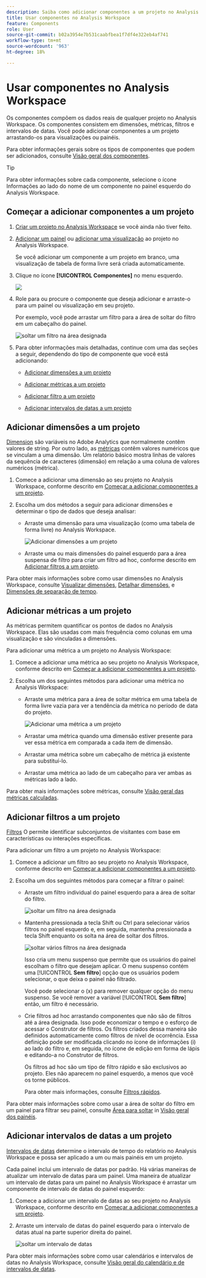 ```yaml
---
description: Saiba como adicionar componentes a um projeto no Analysis Workspace
title: Usar componentes no Analysis Workspace
feature: Components
role: User
source-git-commit: b02a3954e7b531caabfbea1f7df4e322eb4af741
workflow-type: tm+mt
source-wordcount: '963'
ht-degree: 18%

---
```


# Usar componentes no Analysis Workspace

Os componentes compõem os dados reais de qualquer projeto no Analysis Workspace. Os componentes consistem em dimensões, métricas, filtros e intervalos de datas. Você pode adicionar componentes a um projeto arrastando-os para visualizações ou painéis.

Para obter informações gerais sobre os tipos de componentes que podem ser adicionados, consulte [Visão geral dos componentes](/help/components/overview.md).

>[!TIP]
>
>Para obter informações sobre cada componente, selecione o ícone Informações ao lado do nome de um componente no painel esquerdo do Analysis Workspace.

## Começar a adicionar componentes a um projeto

1. [Criar um projeto no Analysis Workspace](/help/analysis-workspace/build-workspace-project/create-projects.md) se você ainda não tiver feito.

1. [Adicionar um painel](/help/analysis-workspace/c-panels/panels.md) ou [adicionar uma visualização](/help/analysis-workspace/visualizations/freeform-analysis-visualizations.md#add-visualizations-to-a-panel) ao projeto no Analysis Workspace.

   Se você adicionar um componente a um projeto em branco, uma visualização de tabela de forma livre será criada automaticamente.

1. Clique no ícone **[!UICONTROL Componentes]** no menu esquerdo.

   ![](assets/build-components.png)

1. Role para ou procure o componente que deseja adicionar e arraste-o para um painel ou visualização em seu projeto.

   Por exemplo, você pode arrastar um filtro para a área de soltar do filtro em um cabeçalho do painel.

   ![soltar um filtro na área designada](assets/filter-dropzone.png)

1. Para obter informações mais detalhadas, continue com uma das seções a seguir, dependendo do tipo de componente que você está adicionando:

   * [Adicionar dimensões a um projeto](#add-dimensions-to-a-project)

   * [Adicionar métricas a um projeto](#add-metrics-to-a-project)

   * [Adicionar filtro a um projeto](#add-filters-to-a-project)

   * [Adicionar intervalos de datas a um projeto](#add-date-ranges-to-a-project)

## Adicionar dimensões a um projeto

[Dimension](/help/components/dimensions/overview.md) são variáveis no Adobe Analytics que normalmente contêm valores de string. Por outro lado, as [métricas](/help/components/calc-metrics/calc-metr-overview.md) contêm valores numéricos que se vinculam a uma dimensão. Um relatório básico mostra linhas de valores da sequência de caracteres (dimensão) em relação a uma coluna de valores numéricos (métrica).

1. Comece a adicionar uma dimensão ao seu projeto no Analysis Workspace, conforme descrito em [Começar a adicionar componentes a um projeto](#begin-adding-components-to-a-project).

1. Escolha um dos métodos a seguir para adicionar dimensões e determinar o tipo de dados que deseja analisar:

   * Arraste uma dimensão para uma visualização (como uma tabela de forma livre) no Analysis Workspace.

     ![Adicionar dimensões a um projeto](assets/add-dimensions.png)

   * Arraste uma ou mais dimensões do painel esquerdo para a área suspensa de filtro para criar um filtro ad hoc, conforme descrito em [Adicionar filtros a um projeto](#add-filters-to-a-project).

Para obter mais informações sobre como usar dimensões no Analysis Workspace, consulte [Visualizar dimensões](/help/components/dimensions/view-dimensions.md), [Detalhar dimensões](/help/components/dimensions/t-breakdown-fa.md), e [Dimensões de separação de tempo](/help/components/dimensions/time-parting-dimensions.md).

## Adicionar métricas a um projeto

As métricas permitem quantificar os pontos de dados no Analysis Workspace. Elas são usadas com mais frequência como colunas em uma visualização e são vinculadas a dimensões.

Para adicionar uma métrica a um projeto no Analysis Workspace:

1. Comece a adicionar uma métrica ao seu projeto no Analysis Workspace, conforme descrito em [Começar a adicionar componentes a um projeto](#begin-adding-components-to-a-project).

1. Escolha um dos seguintes métodos para adicionar uma métrica no Analysis Workspace:

   * Arraste uma métrica para a área de soltar métrica em uma tabela de forma livre vazia para ver a tendência da métrica no período de data do projeto.

     ![Adicionar uma métrica a um projeto](assets/add-metrics.png)

   * Arrastar uma métrica quando uma dimensão estiver presente para ver essa métrica em comparada a cada item de dimensão.

   * Arrastar uma métrica sobre um cabeçalho de métrica já existente para substituí-lo.

   * Arrastar uma métrica ao lado de um cabeçalho para ver ambas as métricas lado a lado.

Para obter mais informações sobre métricas, consulte [Visão geral das métricas calculadas](/help/components/calc-metrics/calc-metr-overview.md).

## Adicionar filtros a um projeto

[Filtros](/help/components/filters/filters-overview.md) O permite identificar subconjuntos de visitantes com base em características ou interações específicas.

Para adicionar um filtro a um projeto no Analysis Workspace:

1. Comece a adicionar um filtro ao seu projeto no Analysis Workspace, conforme descrito em [Começar a adicionar componentes a um projeto](#begin-adding-components-to-a-project).

1. Escolha um dos seguintes métodos para começar a filtrar o painel:

   * Arraste um filtro individual do painel esquerdo para a área de soltar do filtro.

     ![soltar um filtro na área designada](assets/filter-dropzone.png)

   * Mantenha pressionada a tecla Shift ou Ctrl para selecionar vários filtros no painel esquerdo e, em seguida, mantenha pressionada a tecla Shift enquanto os solta na área de soltar dos filtros.

     ![soltar vários filtros na área designada](assets/filter-dropzone-multiple.png)

     Isso cria um menu suspenso que permite que os usuários do painel escolham o filtro que desejam aplicar. O menu suspenso contém uma [!UICONTROL **Sem filtro**] opção que os usuários podem selecionar, o que deixa o painel não filtrado.

     Você pode selecionar o (x) para remover qualquer opção do menu suspenso. Se você remover a variável [!UICONTROL **Sem filtro**] então, um filtro é necessário.

   * Crie filtros ad hoc arrastando componentes que não são de filtros até a área designada. Isso pode economizar o tempo e o esforço de acessar o Construtor de filtros. Os filtros criados dessa maneira são definidos automaticamente como filtros de nível de ocorrência. Essa definição pode ser modificada clicando no ícone de informações (i) ao lado do filtro e, em seguida, no ícone de edição em forma de lápis e editando-a no Construtor de filtros.

     Os filtros ad hoc são um tipo de filtro rápido e são exclusivos ao projeto. Eles não aparecem no painel esquerdo, a menos que você os torne públicos.

     Para obter mais informações, consulte [Filtros rápidos](/help/components/filters/quick-filters.md).

Para obter mais informações sobre como usar a área de soltar do filtro em um painel para filtrar seu painel, consulte [Área para soltar](/help/analysis-workspace/c-panels/panels.md#drop-zone) in [Visão geral dos painéis](/help/analysis-workspace/c-panels/panels.md).

## Adicionar intervalos de datas a um projeto

[Intervalos de datas](/help/components/date-ranges/custom-date-ranges.md) determine o intervalo de tempo do relatório no Analysis Workspace e possa ser aplicado a um ou mais painéis em um projeto.

Cada painel inclui um intervalo de datas por padrão. Há várias maneiras de atualizar um intervalo de datas para um painel. Uma maneira de atualizar um intervalo de datas para um painel no Analysis Workspace é arrastar um componente de intervalo de datas do painel esquerdo:

1. Comece a adicionar um intervalo de datas ao seu projeto no Analysis Workspace, conforme descrito em [Começar a adicionar componentes a um projeto](#begin-adding-components-to-a-project).

1. Arraste um intervalo de datas do painel esquerdo para o intervalo de datas atual na parte superior direita do painel.

   ![soltar um intervalo de datas](assets/daterange-drop.png)

Para obter mais informações sobre como usar calendários e intervalos de datas no Analysis Workspace, consulte [Visão geral do calendário e de intervalos de datas](/help/components/date-ranges/custom-date-ranges.md).
